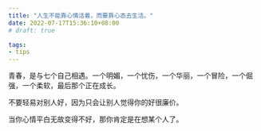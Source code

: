 ```yaml
---
title: "人生不能靠心情活着，而要靠心态去生活。"
date: 2022-07-17T15:36:10+08:00
# draft: true

tags:
- tips
---
```


青春，是与七个自己相遇。一个明媚，一个忧伤，一个华丽，一个冒险，一个倔强，一个柔软，最后那个正在成长。

不要轻易对别人好，因为只会让别人觉得你的好很廉价。

当你心情平白无故变得不好，那你肯定是在想某个人了。